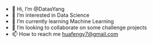 - 👋 Hi, I’m @DatasYang
- 👀 I’m interested in Data Science
- 🌱 I’m currently learning Machine Learning
- 💞️ I’m looking to collaborate on some challenge projects
- 📫 How to reach me huafengy7@gmail.com

<!---
DatasYang/DatasYang is a ✨ special ✨ repository because its `README.md` (this file) appears on your GitHub profile.
You can click the Preview link to take a look at your changes.
--->
